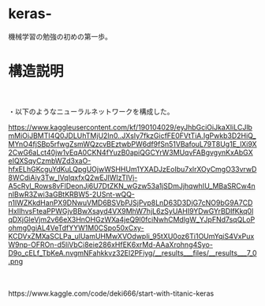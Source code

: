 # keras-
機械学習の勉強の初めの第一歩。

# 構造説明
<br>
<br>
・以下のようなニューラルネットワークを構成した。
<br>

https://www.kaggleusercontent.com/kf/190104029/eyJhbGciOiJkaXIiLCJlbmMiOiJBMTI4Q0JDLUhTMjU2In0..JXsIy7fkzGicfFE0FVtTiA.IgPwkb3D2HiQ_MYnO4fjSBp5rfwgZsmWQzcvBEztwbPW6df9fSn51VBafouL79T8Ug1E_lXi9X2CwG6aLct40jw1vEqA0CKN4fYuzB0apiQGCYrW3MUqvFABgvgynKxAbGXeIQXSqyCzmbWZd3xaO-hfxELhGKcguYdKuLQpgUOjwWSHHUm1YXADJzEoIbu7xlrXOyCmgO33vrwD8WCdiAiy3Tw_lVqIqxfxQ2wEJlWIzTlVj-A5cRyl_Rows8vFlDeonJj6U7DtZKN_wGzw53a1jSDmJjhqwhIU_MBaSRCw4nnIBwR3Zwi3aGBtKRBW5-2USnt-wQQ-n1IWZKkdHanPX9DNwuVMD6BSVbPJSjPvp8LnD63D3DjG7cNO9bG9A7CDHxIIhvsFteaPPWGjvBBwXsayd4VX9MhW7hjL6zSyUAHI9YDwGYrBDIfKkq0lqDXjGleVjm2v66eX3HnOHGzWXa4jeQ9l0fciNwhCMdlgW_YJpFNd7sqQLoPohmg0giAL4VeTdfYYW1M0CSpo50xCxy-KCDVxZMXaSCLPa_ulUamUHMwXVOdwpIi_95tXU0oz6Ti1OUmYqiS4VxPuxW9np-OFROn-d5liVbCi8eie286xHfEK6xrMd-AAaXrohng4Syo-D9o_cELf_TbKeA.nvgmNFahkkvz32El2PFiyg/__results___files/__results___7_0.png








<br>
<br>
https://www.kaggle.com/code/deki666/start-with-titanic-keras


